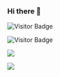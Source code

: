 ### Hi there 👋

<!--
**Elena-Belova/Elena-Belova** is a ✨ _special_ ✨ repository because its `README.md` (this file) appears on your GitHub profile.

Here are some ideas to get you started:

- 🔭 I’m currently working on ...
- 🌱 I’m currently learning ...
- 👯 I’m looking to collaborate on ...
- 🤔 I’m looking for help with ...
- 💬 Ask me about ...
- 📫 How to reach me: ...
- 😄 Pronouns: ...
- ⚡ Fun fact: ...
-->

![Visitor Badge](https://visitor-badge.laobi.icu/badge?page_id=Elena-Belova&right_color=lightgrey)

![Visitor Badge](https://visitor-badge.laobi.icu/badge?page_id=Elena-Belova)

![](https://komarev.com/ghpvc/?username=Elena-Belova&color=lightgrey&style=flat)

![](https://komarev.com/ghpvc/?username=Elena-Belova)
